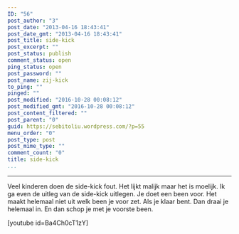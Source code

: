 ```yaml
---
ID: "56"
post_author: "3"
post_date: "2013-04-16 18:43:41"
post_date_gmt: "2013-04-16 18:43:41"
post_title: side-kick
post_excerpt: ""
post_status: publish
comment_status: open
ping_status: open
post_password: ""
post_name: zij-kick
to_ping: ""
pinged: ""
post_modified: "2016-10-28 00:08:12"
post_modified_gmt: "2016-10-28 00:08:12"
post_content_filtered: ""
post_parent: "0"
guid: https://sebitoliu.wordpress.com/?p=55
menu_order: "0"
post_type: post
post_mime_type: ""
comment_count: "0"
title: side-kick
...
```

---

Veel kinderen doen de side-kick fout.
Het lijkt malijk maar het is moelijk.
Ik ga even de uitleg van de side-kick uitlegen.
Je doet een been voor.
Het maakt helemaal niet uit welk been je voor zet.
Als je klaar bent.
Dan draai je helemaal in.
En dan schop je met je voorste been.

[youtube id=Ba4Ch0cT1zY]
